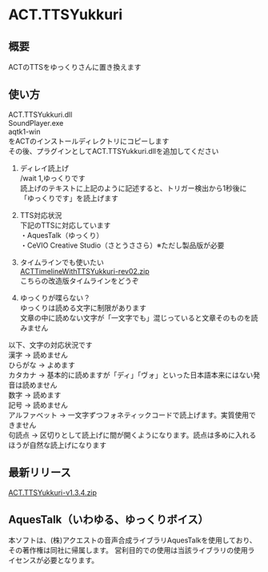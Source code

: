 ACT.TTSYukkuri
============

概要
-------------
ACTのTTSをゆっくりさんに置き換えます
  
  
使い方
--------------
ACT.TTSYukkuri.dll  
SoundPlayer.exe  
aqtk1-win  
をACTのインストールディレクトリにコピーします  
その後、プラグインとしてACT.TTSYukkuri.dllを追加してください
  
  
1) ディレイ読上げ  
/wait 1,ゆっくりです  
読上げのテキストに上記のように記述すると、トリガー検出から1秒後に「ゆっくりです」を読上げます  
  
  
2) TTS対応状況  
下記のTTSに対応しています  
・AquesTalk（ゆっくり）  
・CeVIO Creative Studio（さとうささら）※ただし製品版が必要  
  
  
3) タイムラインでも使いたい  
[ACTTimelineWithTTSYukkuri-rev02.zip](https://github.com/anoyetta/ACT.TTSYukkuri/releases/download/ACTTimeline-rev02/ACTTimelineWithTTSYukkuri-rev02.zip "ACTTimelineWithTTSYukkuri-rev02.zip")  
こちらの改造版タイムラインをどうぞ  
  
  
4) ゆっくりが喋らない？  
ゆっくりは読める文字に制限があります  
文章の中に読めない文字が「一文字でも」混じっていると文章そのものを読みません  
  
以下、文字の対応状況です  
漢字 → 読めません  
ひらがな → よめます  
カタカナ → 基本的に読めますが「ディ」「ヴォ」といった日本語本来にはない発音は読めません  
数字 → 読めます  
記号 → 読めません  
アルファベット → 一文字ずつフォネティックコードで読上げます。実質使用できません  
句読点 → 区切りとして読上げに間が開くようになります。読点は多めに入れるほうが自然な読上げになります  
  

        
最新リリース
--------------
[ACT.TTSYukkuri-v1.3.4.zip](https://github.com/anoyetta/ACT.TTSYukkuri/releases/download/v1.3.4/ACT.TTSYukkuri-v1.3.4.zip "ACT.TTSYukkuri-v1.3.4.zip")  

  
  
AquesTalk（いわゆる、ゆっくりボイス）
--------------
本ソフトは、(株)アクエストの音声合成ライブラリAquesTalkを使用しており、その著作権は同社に帰属します。
営利目的での使用は当該ライブラリの使用ライセンスが必要となります。




